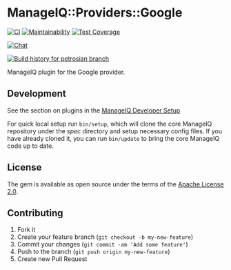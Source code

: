 # ManageIQ::Providers::Google

[![CI](https://github.com/ManageIQ/manageiq-providers-google/actions/workflows/ci.yaml/badge.svg?branch=petrosian)](https://github.com/ManageIQ/manageiq-providers-google/actions/workflows/ci.yaml)
[![Maintainability](https://api.codeclimate.com/v1/badges/48e14bf73ba25baa13e4/maintainability)](https://codeclimate.com/github/ManageIQ/manageiq-providers-google/maintainability)
[![Test Coverage](https://api.codeclimate.com/v1/badges/48e14bf73ba25baa13e4/test_coverage)](https://codeclimate.com/github/ManageIQ/manageiq-providers-google/test_coverage)

[![Chat](https://badges.gitter.im/Join%20Chat.svg)](https://gitter.im/ManageIQ/manageiq-providers-google?utm_source=badge&utm_medium=badge&utm_campaign=pr-badge&utm_content=badge)

[![Build history for petrosian branch](https://buildstats.info/github/chart/ManageIQ/manageiq-providers-google?branch=petrosian&buildCount=50&includeBuildsFromPullRequest=false&showstats=false)](https://github.com/ManageIQ/manageiq-providers-google/actions?query=branch%3Amaster)

ManageIQ plugin for the Google provider.

## Development

See the section on plugins in the [ManageIQ Developer Setup](http://manageiq.org/docs/guides/developer_setup/plugins)

For quick local setup run `bin/setup`, which will clone the core ManageIQ repository under the *spec* directory and setup necessary config files. If you have already cloned it, you can run `bin/update` to bring the core ManageIQ code up to date.

## License

The gem is available as open source under the terms of the [Apache License 2.0](http://www.apache.org/licenses/LICENSE-2.0).

## Contributing

1. Fork it
2. Create your feature branch (`git checkout -b my-new-feature`)
3. Commit your changes (`git commit -am 'Add some feature'`)
4. Push to the branch (`git push origin my-new-feature`)
5. Create new Pull Request
